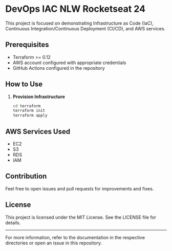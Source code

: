 # DevOps IAC NLW Rocketseat 24

This project is focused on demonstrating Infrastructure as Code (IaC), Continuous Integration/Continuous Deployment (CI/CD), and AWS services.

## Prerequisites

- Terraform >= 0.12
- AWS account configured with appropriate credentials
- GitHub Actions configured in the repository

## How to Use

1. **Provision Infrastructure**
   ```bash
   cd terraform
   terraform init
   terraform apply
   ```

## AWS Services Used

- EC2
- S3
- RDS
- IAM

## Contribution

Feel free to open issues and pull requests for improvements and fixes.

## License

This project is licensed under the MIT License. See the LICENSE file for details.

---

For more information, refer to the documentation in the respective directories or open an issue in this repository.